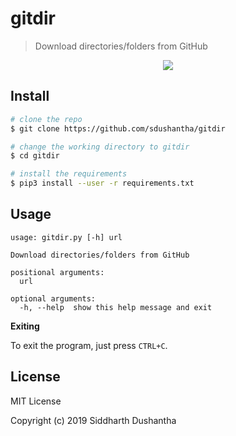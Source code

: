 # gitdir
> Download directories/folders from GitHub
<p align="center"><img src="https://media.giphy.com/media/9xghOCloQOsAfq9hUg/giphy.gif"><br></p>

## Install 
```bash
# clone the repo
$ git clone https://github.com/sdushantha/gitdir

# change the working directory to gitdir
$ cd gitdir

# install the requirements
$ pip3 install --user -r requirements.txt
```

## Usage
```
usage: gitdir.py [-h] url

Download directories/folders from GitHub

positional arguments:
  url

optional arguments:
  -h, --help  show this help message and exit
```
**Exiting**

To exit the program, just press ```CTRL+C```.

## License
MIT License

Copyright (c) 2019 Siddharth Dushantha
